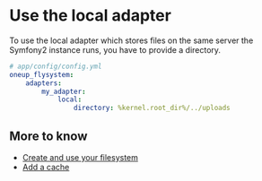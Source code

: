 # Use the local adapter

To use the local adapter which stores files on the same server the Symfony2 instance runs, you have
to provide a directory.

```yml
# app/config/config.yml
oneup_flysystem:
    adapters:
        my_adapter:
            local:
                directory: %kernel.root_dir%/../uploads
```

## More to know
* [Create and use your filesystem](filesystem_create.md)
* [Add a cache](filesystem_cache.md)